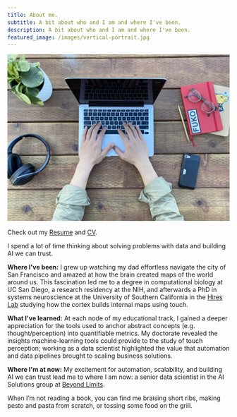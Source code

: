 ```yaml
---
title: About me.
subtitle: A bit about who and I am and where I've been.
description: A bit about who and I am and where I've been.
featured_image: /images/vertical-portrait.jpg
---
```


![](/images/landscapes/flat-lay.jpg)

Check out my [Resume](https://jacheung.github.io/images/documents/JC_Resume_230105.pdf) and [CV](https://jacheung.github.io/images/documents/JC_CV_230105.pdf).

I spend a lot of time thinking about solving problems with data and building AI we can trust. 

**Where I've been:** I grew up watching my dad effortless navigate the city of San Francisco and amazed at how the brain created maps of the world around us. This fascination led me to a degree in computational biology at UC San Diego, a research residency at the NIH, and afterwards a PhD in systems neuroscience at the University of Southern California in the [Hires Lab](https://www.hireslab.org/) studying how the cortex builds internal maps using touch. 


**What I've learned:** At each node of my educational track, I gained a deeper appreciation for the tools used to anchor abstract concepts (e.g. thought/perception) into quantifiable metrics. My doctorate revealed the insights machine-learning tools could provide to the study of touch perception; working as a data scientist highlighted the value that automation and data pipelines brought to scaling business solutions.  


**Where I'm at now:** My excitement for automation, scalability, and building AI we can trust lead me to where I am now: a senior data scientist in the AI Solutions group at [Beyond Limits](https://www.beyond.ai/).  


When I’m not reading a book, you can find me braising short ribs, making pesto and pasta from scratch, or tossing some food on the grill.

